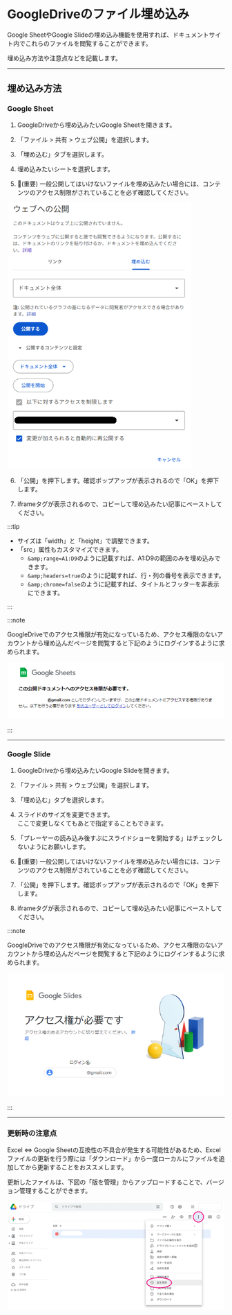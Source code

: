 # GoogleDriveのファイル埋め込み

Google SheetやGoogle Slideの埋め込み機能を使用すれば、ドキュメントサイト内でこれらのファイルを閲覧することができます。

埋め込み方法や注意点などを記載します。

---

## 埋め込み方法

### Google Sheet

1. GoogleDriveから埋め込みたいGoogle Sheetを開きます。

2. 「ファイル > 共有 > ウェブ公開」を選択します。

3. 「埋め込む」タブを選択します。

4. 埋め込みたいシートを選択します。

5. 🚫(重要) 一般公開してはいけないファイルを埋め込みたい場合には、コンテンツのアクセス制限がされていることを必ず確認してください。

![alt text](images/googleDrive/GoogleDrive1.png)

6. 「公開」を押下します。確認ポップアップが表示されるので「OK」を押下します。

7. iframeタグが表示されるので、コピーして埋め込みたい記事にペーストしてください。

:::tip

- サイズは「width」と「height」で調整できます。
- 「src」属性もカスタマイズできます。
  - `&amp;range=A1:D9`のように記載すれば、A1:D9の範囲のみを埋め込みできます。
  - `&amp;headers=true`のように記載すれば、行・列の番号を表示できます。
  - `&amp;chrome=false`のように記載すれば、タイトルとフッターを非表示にできます。

:::

:::note

GoogleDriveでのアクセス権限が有効になっているため、アクセス権限のないアカウントから埋め込んだページを閲覧すると下記のようにログインするように求められます。

![alt text](images/googleDrive/GoogleDrive2.png)

:::

---

### Google Slide

1. GoogleDriveから埋め込みたいGoogle Slideを開きます。

2. 「ファイル > 共有 > ウェブ公開」を選択します。

3. 「埋め込む」タブを選択します。

4. スライドのサイズを変更できます。\
   ここで変更しなくてもあとで指定することもできます。

5. 「プレーヤーの読み込み後すぶにスライドショーを開始する」はチェックしないようにお願いします。

6. 🚫(重要) 一般公開してはいけないファイルを埋め込みたい場合には、コンテンツのアクセス制限がされていることを必ず確認してください。

7. 「公開」を押下します。確認ポップアップが表示されるので「OK」を押下します。

8. iframeタグが表示されるので、コピーして埋め込みたい記事にペーストしてください。

:::note

GoogleDriveでのアクセス権限が有効になっているため、アクセス権限のないアカウントから埋め込んだページを閲覧すると下記のようにログインするように求められます。

![alt text](images/googleDrive/GoogleDrive3.png)

:::

---

### 更新時の注意点

Excel ⇔ Google Sheetの互換性の不具合が発生する可能性があるため、Excelファイルの更新を行う際には「ダウンロード」から一度ローカルにファイルを追加してから更新することをおススメします。

更新したファイルは、下図の「版を管理」からアップロードすることで、バージョン管理することができます。

![Alt text](images/googleDrive/GoogleDrive4.png)
